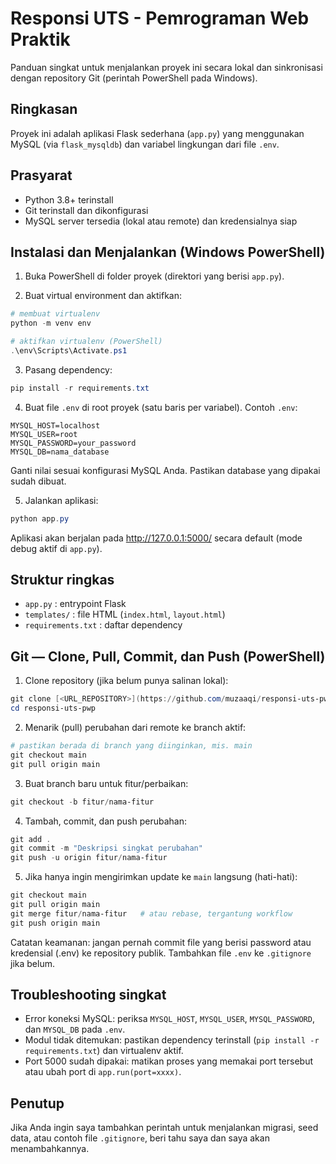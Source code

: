 # Responsi UTS - Pemrograman Web Praktik

Panduan singkat untuk menjalankan proyek ini secara lokal dan sinkronisasi dengan repository Git (perintah PowerShell pada Windows).

## Ringkasan

Proyek ini adalah aplikasi Flask sederhana (`app.py`) yang menggunakan MySQL (via `flask_mysqldb`) dan variabel lingkungan dari file `.env`.

## Prasyarat

- Python 3.8+ terinstall
- Git terinstall dan dikonfigurasi
- MySQL server tersedia (lokal atau remote) dan kredensialnya siap

## Instalasi dan Menjalankan (Windows PowerShell)

1. Buka PowerShell di folder proyek (direktori yang berisi `app.py`).

2. Buat virtual environment dan aktifkan:

```powershell
# membuat virtualenv
python -m venv env

# aktifkan virtualenv (PowerShell)
.\env\Scripts\Activate.ps1
```

3. Pasang dependency:

```powershell
pip install -r requirements.txt
```

4. Buat file `.env` di root proyek (satu baris per variabel). Contoh `.env`:

```
MYSQL_HOST=localhost
MYSQL_USER=root
MYSQL_PASSWORD=your_password
MYSQL_DB=nama_database
```

Ganti nilai sesuai konfigurasi MySQL Anda. Pastikan database yang dipakai sudah dibuat.

5. Jalankan aplikasi:

```powershell
python app.py
```

Aplikasi akan berjalan pada http://127.0.0.1:5000/ secara default (mode debug aktif di `app.py`).

## Struktur ringkas

- `app.py` : entrypoint Flask
- `templates/` : file HTML (`index.html`, `layout.html`)
- `requirements.txt` : daftar dependency

## Git — Clone, Pull, Commit, dan Push (PowerShell)

1. Clone repository (jika belum punya salinan lokal):

```powershell
git clone [<URL_REPOSITORY>](https://github.com/muzaaqi/responsi-uts-pwp)
cd responsi-uts-pwp
```

2. Menarik (pull) perubahan dari remote ke branch aktif:

```powershell
# pastikan berada di branch yang diinginkan, mis. main
git checkout main
git pull origin main
```

3. Buat branch baru untuk fitur/perbaikan:

```powershell
git checkout -b fitur/nama-fitur
```

4. Tambah, commit, dan push perubahan:

```powershell
git add .
git commit -m "Deskripsi singkat perubahan"
git push -u origin fitur/nama-fitur
```

5. Jika hanya ingin mengirimkan update ke `main` langsung (hati-hati):

```powershell
git checkout main
git pull origin main
git merge fitur/nama-fitur   # atau rebase, tergantung workflow
git push origin main
```

Catatan keamanan: jangan pernah commit file yang berisi password atau kredensial (.env) ke repository publik. Tambahkan file `.env` ke `.gitignore` jika belum.

## Troubleshooting singkat

- Error koneksi MySQL: periksa `MYSQL_HOST`, `MYSQL_USER`, `MYSQL_PASSWORD`, dan `MYSQL_DB` pada `.env`.
- Modul tidak ditemukan: pastikan dependency terinstall (`pip install -r requirements.txt`) dan virtualenv aktif.
- Port 5000 sudah dipakai: matikan proses yang memakai port tersebut atau ubah port di `app.run(port=xxxx)`.

## Penutup

Jika Anda ingin saya tambahkan perintah untuk menjalankan migrasi, seed data, atau contoh file `.gitignore`, beri tahu saya dan saya akan menambahkannya.
